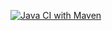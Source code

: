 [![Java CI with Maven](https://github.com/LyubovGarashchenko/Collections/actions/workflows/blank.yml/badge.svg)](https://github.com/LyubovGarashchenko/Collections/actions/workflows/blank.yml)

